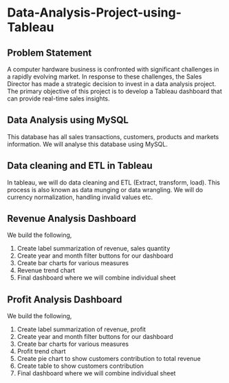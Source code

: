 # Data-Analysis-Project-using-Tableau

## Problem Statement

A computer hardware business is confronted with significant challenges in a rapidly evolving market. 
In response to these challenges, the Sales Director has made a strategic decision to invest in a data analysis project. 
The primary objective of this project is to develop a Tableau dashboard that can provide real-time sales insights.

## Data Analysis using MySQL

This database has all sales transactions, customers, products and markets information. We will analyse this database using MySQL.

## Data cleaning and ETL in Tableau

In tableau, we will do data cleaning and ETL (Extract, transform, load). This process is also known as data munging or data wrangling.
We will do currency normalization, handling invalid values etc.

## Revenue Analysis Dashboard

We build the following,

1) Create label summarization of revenue, sales quantity
2) Create year and month filter buttons for our dashboard
3) Create bar charts for various measures
4) Revenue trend chart
5) Final dashboard where we will combine individual sheet

 ## Profit Analysis Dashboard

 We build the following,

1) Create label summarization of revenue, profit
2) Create year and month filter buttons for our dashboard
3) Create bar charts for various measures
4) Profit trend chart
5) Create pie chart to show customers contribution to total revenue
6) Create table to show customers contribution
7) Final dashboard where we will combine individual sheet
